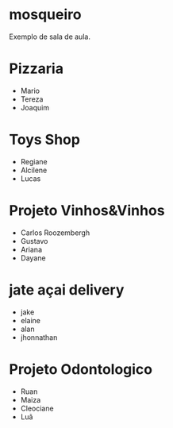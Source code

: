 # mosqueiro
Exemplo de sala de aula.

# Pizzaria
* Mario
* Tereza
* Joaquim

# Toys Shop
* Regiane
* Alcilene
* Lucas


# Projeto Vinhos&Vinhos
* Carlos Roozembergh
* Gustavo
* Ariana
* Dayane

# jate açai delivery
* jake
* elaine
* alan
* jhonnathan

# Projeto Odontologico
* Ruan
* Maiza
* Cleociane
* Luã

